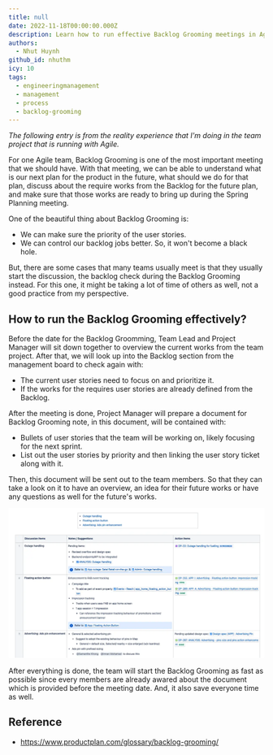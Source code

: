 ```yaml
---
title: null
date: 2022-11-18T00:00:00.000Z
description: Learn how to run effective Backlog Grooming meetings in Agile teams to prioritize user stories, manage backlog tasks, and prepare for sprint planning while saving time and improving focus.
authors:
  - Nhut Huynh
github_id: nhuthm
icy: 10
tags:
  - engineeringmanagement
  - management
  - process
  - backlog-grooming
---
```


*The following entry is from the reality experience that I'm doing in the team project that is running with Agile.*

For one Agile team, Backlog Grooming is one of the most important meeting that we should have. With that meeting, we can be able to understand what is our next plan for the product in the future, what should we do for that plan, discuss about the require works from the Backlog for the future plan, and make sure that those works are ready to bring up during the Spring Planning meeting.

One of the beautiful thing about Backlog Grooming is:
- We can make sure the priority of the user stories.
- We can control our backlog jobs better. So, it won't become a black hole.

But, there are some cases that many teams usually meet is that they usually start the discussion, the backlog check during the Backlog Grooming instead. For this one, it might be taking a lot of time of others as well, not a good practice from my perspective.

## How to run the Backlog Grooming effectively?
Before the date for the Backlog Groomming, Team Lead and Project Manager will sit down together to overview the current works from the team project. After that, we will look up into the Backlog section from the management board to check again with:
- The current user stories need to focus on and prioritize it.
- If the works for the requires user stories are already defined from the Backlog.

After the meeting is done, Project Manager will prepare a document for Backlog Grooming note, in this document, will be contained with:
- Bullets of user stories that the team will be working on, likely focusing for the next sprint.
- List out the user stories by priority and then linking the user story ticket along with it.

Then, this document will be sent out to the team members. So that they can take a look on it to have an overview, an idea for their future works or have any questions as well for the future's works.

![](assets/how-to-run-the-backlog-grooming-effectively_backlog_grooming_note_example.webp)

After everything is done, the team will start the Backlog Grooming as fast as possible since every members are already awared about the document which is provided before the meeting date. And, it also save everyone time as well.

## Reference
- https://www.productplan.com/glossary/backlog-grooming/

